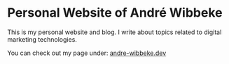 # Personal Website of André Wibbeke

This is my personal website and blog. I write about topics related to digital marketing technologies.

You can check out my page under: [andre-wibbeke.dev](https://andre-wibbeke.dev)
